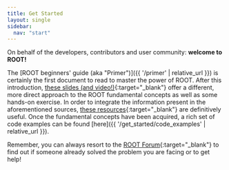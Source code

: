 ```yaml
---
title: Get Started
layout: single
sidebar:
  nav: "start"
---
```


On behalf of the developers, contributors and user community: **welcome to ROOT!**

The [ROOT beginners' guide (aka "Primer")]({{ '/primer' | relative_url }})
is certainly the first document to read to master the power of ROOT.
After this introduction,
[these slides (and video!)](https://indico.cern.ch/event/395198){:target="_blank"} offer a
different, more direct approach to the ROOT fundamental
concepts as well as some hands-on exercise. In order to integrate the information present
in the aforementioned sources, [these resources](courses){:target="_blank"}
are definitively useful. Once the fundamental concepts have been acquired, a rich set of
code examples can be found [here]({{ '/get_started/code_examples' | relative_url }}).

Remember, you can always resort to the
[ROOT Forum](https://root-forum.cern.ch){:target="_blank"}
to find out if someone already solved the problem you are facing or to get help!


